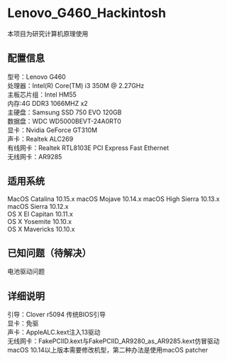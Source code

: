# Lenovo_G460_Hackintosh

本项目为研究计算机原理使用

## 配置信息

型号：Lenovo G460  
处理器：Intel(R) Core(TM) i3 350M @ 2.27GHz  
主板芯片组：Intel HM55  
内存:4G DDR3 1066MHZ x2  
主硬盘：Samsung SSD 750 EVO 120GB  
数据盘：WDC WD5000BEVT-24A0RT0  
显卡：Nvidia GeForce GT310M  
声卡：Realtek ALC269  
有线网卡：Realtek RTL8103E PCI Express Fast Ethernet  
无线网卡：AR9285  

## 适用系统

MacOS Catalina 10.15.x
macOS Mojave 10.14.x
macOS High Sierra 10.13.x  
macOS Sierra 10.12.x  
OS X El Capitan 10.11.x  
OS X Yosemite 10.10.x  
OS X Mavericks 10.10.x  

## 已知问题（待解决）

电池驱动问题  

## 详细说明

引导：Clover r5094 传统BIOS引导  
显卡：免驱  
声卡：AppleALC.kext注入13驱动  
无线网卡：FakePCIID.kext与FakePCIID_AR9280_as_AR9285.kext仿冒驱动  
macOS 10.14以上版本需要修改机型，第二种办法是使用macOS patcher